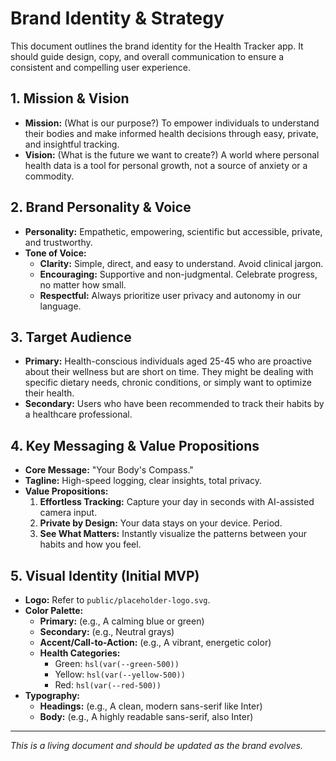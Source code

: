 # Brand Identity & Strategy

This document outlines the brand identity for the Health Tracker app. It should guide design, copy, and overall communication to ensure a consistent and compelling user experience.

## 1. Mission & Vision

- **Mission:** (What is our purpose?) To empower individuals to understand their bodies and make informed health decisions through easy, private, and insightful tracking.
- **Vision:** (What is the future we want to create?) A world where personal health data is a tool for personal growth, not a source of anxiety or a commodity.

## 2. Brand Personality & Voice

- **Personality:** Empathetic, empowering, scientific but accessible, private, and trustworthy.
- **Tone of Voice:**
  - **Clarity:** Simple, direct, and easy to understand. Avoid clinical jargon.
  - **Encouraging:** Supportive and non-judgmental. Celebrate progress, no matter how small.
  - **Respectful:** Always prioritize user privacy and autonomy in our language.

## 3. Target Audience

- **Primary:** Health-conscious individuals aged 25-45 who are proactive about their wellness but are short on time. They might be dealing with specific dietary needs, chronic conditions, or simply want to optimize their health.
- **Secondary:** Users who have been recommended to track their habits by a healthcare professional.

## 4. Key Messaging & Value Propositions

- **Core Message:** "Your Body's Compass."
- **Tagline:** High-speed logging, clear insights, total privacy.
- **Value Propositions:**
  1.  **Effortless Tracking:** Capture your day in seconds with AI-assisted camera input.
  2.  **Private by Design:** Your data stays on your device. Period.
  3.  **See What Matters:** Instantly visualize the patterns between your habits and how you feel.

## 5. Visual Identity (Initial MVP)

- **Logo:** Refer to `public/placeholder-logo.svg`.
- **Color Palette:**
  - **Primary:** (e.g., A calming blue or green)
  - **Secondary:** (e.g., Neutral grays)
  - **Accent/Call-to-Action:** (e.g., A vibrant, energetic color)
  - **Health Categories:**
    - Green: `hsl(var(--green-500))`
    - Yellow: `hsl(var(--yellow-500))`
    - Red: `hsl(var(--red-500))`
- **Typography:**
  - **Headings:** (e.g., A clean, modern sans-serif like Inter)
  - **Body:** (e.g., A highly readable sans-serif, also Inter)

---

_This is a living document and should be updated as the brand evolves._
